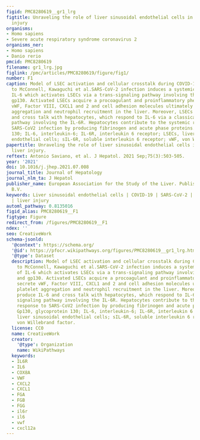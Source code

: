 ```yaml
---
figid: PMC8280619__gr1_lrg
figtitle: Unraveling the role of liver sinusoidal endothelial cells in COVID-19 liver
  injury
organisms:
- Homo sapiens
- Severe acute respiratory syndrome coronavirus 2
organisms_ner:
- Homo sapiens
- Danio rerio
pmcid: PMC8280619
filename: gr1_lrg.jpg
figlink: /pmc/articles/PMC8280619/figure/fig1/
number: F1
caption: Model of LSEC activation and cellular crosstalk during COVID-19 according
  to McConnell, Kawaguchi et al.SARS-CoV-2 infection induces a systemic release of
  IL-6 which activates LSECs via a trans-signaling pathway involving the sIL-6R and
  gp130. Activated LSECs acquire a procoagulant and proinflammatory phenotype, secrete
  vWF, Factor VIII, CXCL1 and 2 and cell adhesion molecules ultimately favoring platelet
  aggregation and neutrophil recruitment in the liver. Moreover, LSECs produce IL-6
  and cross talk with hepatocytes, which respond to IL-6 via a classical signaling
  pathway involving the IL-6R. Hepatocytes contribute to the systemic response to
  SARS-CoV2 infection by producing fibrinogen and acute phase proteins. Gp130, glycoprotein
  130; IL-6, interleukin-6; IL-6R, interleukin 6 receptor; LSECs, liver sinusoidal
  endothelial cells; sIL-6R, soluble interleukin 6 receptor; vWF, von Willebrand factor.
papertitle: Unraveling the role of liver sinusoidal endothelial cells in COVID-19
  liver injury.
reftext: Antonio Saviano, et al. J Hepatol. 2021 Sep;75(3):503-505.
year: '2021'
doi: 10.1016/j.jhep.2021.07.008
journal_title: Journal of Hepatology
journal_nlm_ta: J Hepatol
publisher_name: European Association for the Study of the Liver. Published by Elsevier
  B.V.
keywords: Liver sinusoidal endothelial cells | COVID-19 | SARS-CoV-2 | interleukin-6
  | liver injury
automl_pathway: 0.8135016
figid_alias: PMC8280619__F1
figtype: Figure
redirect_from: /figures/PMC8280619__F1
ndex: ''
seo: CreativeWork
schema-jsonld:
  '@context': https://schema.org/
  '@id': https://pfocr.wikipathways.org/figures/PMC8280619__gr1_lrg.html
  '@type': Dataset
  description: Model of LSEC activation and cellular crosstalk during COVID-19 according
    to McConnell, Kawaguchi et al.SARS-CoV-2 infection induces a systemic release
    of IL-6 which activates LSECs via a trans-signaling pathway involving the sIL-6R
    and gp130. Activated LSECs acquire a procoagulant and proinflammatory phenotype,
    secrete vWF, Factor VIII, CXCL1 and 2 and cell adhesion molecules ultimately favoring
    platelet aggregation and neutrophil recruitment in the liver. Moreover, LSECs
    produce IL-6 and cross talk with hepatocytes, which respond to IL-6 via a classical
    signaling pathway involving the IL-6R. Hepatocytes contribute to the systemic
    response to SARS-CoV2 infection by producing fibrinogen and acute phase proteins.
    Gp130, glycoprotein 130; IL-6, interleukin-6; IL-6R, interleukin 6 receptor; LSECs,
    liver sinusoidal endothelial cells; sIL-6R, soluble interleukin 6 receptor; vWF,
    von Willebrand factor.
  license: CC0
  name: CreativeWork
  creator:
    '@type': Organization
    name: WikiPathways
  keywords:
  - IL6R
  - IL6
  - COX8A
  - VWF
  - CXCL2
  - CXCL1
  - FGA
  - FGB
  - FGG
  - il6r
  - il6
  - vwf
  - cxcl12a
---
```

